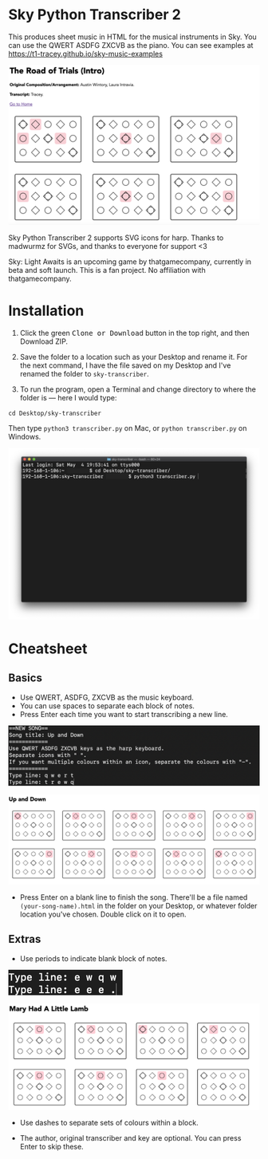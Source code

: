 # Sky Python Transcriber 2
This produces sheet music in HTML for the musical instruments in Sky. You can use the QWERT ASDFG ZXCVB as the piano. You can see examples at https://t1-tracey.github.io/sky-music-examples

![the road of trials in Sky SVG piano icons](https://raw.githubusercontent.com/t1-tracey/sky-python-transcriber-2/master/images/road-of-trials-sneak-peek.png)

Sky Python Transcriber 2 supports SVG icons for harp. Thanks to madwurmz for SVGs, and thanks to everyone for support <3

Sky: Light Awaits is an upcoming game by thatgamecompany, currently in beta and soft launch. This is a fan project. No affiliation with thatgamecompany.

# Installation

1. Click the green <kbd>Clone or Download</kbd> button in the top right, and then Download ZIP.

2. Save the folder to a location such as your Desktop and rename it. For the next command, I have the file saved on my Desktop and I've renamed the folder to `sky-transcriber`.

3. To run the program, open a Terminal and change directory to where the folder is — here I would type:

```
cd Desktop/sky-transcriber
```

Then type `python3 transcriber.py` on Mac, or `python transcriber.py` on Windows.

![terminal-with-instructions.png](https://github.com/t1-tracey/sky-python-transcriber-2/blob/master/images/terminal-desktop-directory.png)

# Cheatsheet

## Basics
- Use QWERT, ASDFG, ZXCVB as the music keyboard.
- You can use spaces to separate each block of notes.
- Press Enter each time you want to start transcribing a new line.

![Up and Down song example in Terminal with Q W E R T keys](https://github.com/t1-tracey/sky-python-transcriber-2/blob/master/images/up-and-down-song-example.png)

![Up and Down song render](https://github.com/t1-tracey/sky-python-transcriber-2/blob/master/images/up-and-down-song-render.png)

- Press Enter on a blank line to finish the song. There'll be a file named `(your-song-name).html` in the folder on your Desktop, or whatever folder location you've chosen. Double click on it to open.

## Extras

- Use periods to indicate blank block of notes.

![Mary Had A Little Lamb in CLI](https://github.com/t1-tracey/sky-python-transcriber-2/blob/master/images/mary-had-a-little-lamb-cli.png)

![Mary Had A Little Lamb render](https://github.com/t1-tracey/sky-python-transcriber-2/blob/master/images/mary-had-a-little-lamb-render.png)

- Use dashes to separate sets of colours within a block.



- The author, original transcriber and key are optional. You can press Enter to skip these.  
